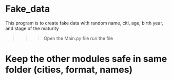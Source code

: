 # Fake_data
This program is to create fake data with random name, citi, age, birth year, and stage of the maturity
>>>Open the Main.py file
>>> run the file 
# Keep the other modules safe in same folder (cities, format, names)
